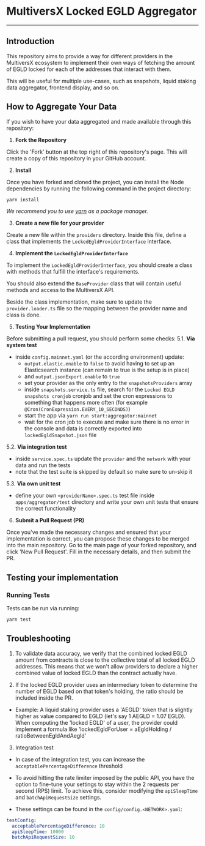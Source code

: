 # MultiversX Locked EGLD Aggregator

---

## Introduction

This repository aims to provide a way for different providers in the MultiversX ecosystem to implement their own ways of fetching the amount of EGLD locked for each of the addresses that interact with them.

This will be useful for multiple use-cases, such as snapshots, liquid staking data aggregator, frontend display, and so on.

## How to Aggregate Your Data

If you wish to have your data aggregated and made available through this repository:

1. **Fork the Repository**

Click the 'Fork' button at the top right of this repository's page. This will create a copy of this repository in your GitHub account.

2. **Install**

Once you have forked and cloned the project, you can install the Node dependencies by running the following command in the project directory:

```bash
yarn install
```

_We recommend you to use [yarn](https://yarnpkg.com/) as a package manager._

3. **Create a new file for your provider**

Create a new file within the `providers` directory. Inside this file, define a class that implements the `LockedEgldProviderInterface` interface.

4. **Implement the `LockedEgldProviderInterface`**

To implement the `LockedEgldProviderInterface`, you should create a class with methods that fulfill the interface's requirements.

You should also extend the `BaseProvider` class that will contain useful methods and access to the MultiversX API.

Beside the class implementation, make sure to update the `provider.loader.ts` file so the mapping between the provider name and class is done.

5. **Testing Your Implementation**

Before submitting a pull request, you should perform some checks:
5.1. **Via system test**
- inside `config.mainnet.yaml` (or the according environment) update:
  - `output.elastic.enable` to `false` to avoid having to set up an Elasticsearch instance (can remain to true is the setup is in place)
  - and `output.jsonExport.enable` to `true` 
  - set your provider as the only entry to the `snapshotsProviders` array
  - inside `snapshots.service.ts` file, search for the `Locked EGLD snapshots cronjob` cronjob and set the cron expressions to something that happens more often (for example `@Cron(CronExpression.EVERY_10_SECONDS)`)
  - start the app via `yarn run start:aggregator:mainnet`
  - wait for the cron job to execute and make sure there is no error in the console and data is correctly exported into `lockedEgldSnapshot.json` file

5.2. **Via integration test**
- inside `service.spec.ts` update the `provider` and the `network` with your data and run the tests 
- note that the test suite is skipped by default so make sure to un-skip it

5.3. **Via own unit test**
- define your own `<providerName>.spec.ts` test file inside `apps/aggregator/test` directory and write your own unit tests that ensure the correct functionality

6. **Submit a Pull Request (PR)**

Once you've made the necessary changes and ensured that your implementation is correct, you can propose these changes to be merged into the main repository. Go to the main page of your forked repository, and click 'New Pull Request'. Fill in the necessary details, and then submit the PR.

## Testing your implementation

### Running Tests

Tests can be run via running: 

```bash
yarn test
```

## Troubleshooting

1. To validate data accuracy, we verify that the combined locked EGLD amount from contracts is close to the collective total of all locked EGLD addresses. This means that we won't allow providers
to declare a higher combined value of locked EGLD than the contract actually have. 

2. If the locked EGLD provider uses an intermediary token to determine the number of EGLD based on that token's holding, the ratio should be included inside the PR.
- Example: A liquid staking provider uses a 'AEGLD' token that is slightly higher as value compared to EGLD (let's say 1 AEGLD = 1.07 EGLD). When computing the 'locked EGLD' of a user, the provider 
  could implement a formula like 'lockedEgldForUser = aEgldHolding / ratioBetweenEgldAndAegld'

3. Integration test
- In case of the integration test, you can increase the `acceptablePercentageDifference` threshold

- To avoid hitting the rate limiter imposed by the public API, you have the option to fine-tune your settings to stay within the 2 requests per second (RPS) limit. To achieve this, consider modifying the `apiSleepTime` and `batchApiRequestSize` settings.

- These settings can be found in the `config/config.<NETWORK>.yaml`:

```yaml
testConfig:
  acceptablePercentageDifference: 10
  apiSleepTime: 10000
  batchApiRequestSize: 10
```
